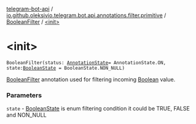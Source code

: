 [telegram-bot-api](../../index.md) / [io.github.oleksivio.telegram.bot.api.annotations.filter.primitive](../index.md) / [BooleanFilter](index.md) / [&lt;init&gt;](./-init-.md)

# &lt;init&gt;

`BooleanFilter(status: `[`AnnotationState`](../../io.github.oleksivio.telegram.bot.api.model.annotation/-annotation-state/index.md)` = AnnotationState.ON, state: `[`BooleanState`](../../io.github.oleksivio.telegram.bot.api.model.annotation/-boolean-state/index.md)` = BooleanState.NON_NULL)`

[BooleanFilter](index.md) annotation used for filtering incoming
[Boolean](https://kotlinlang.org/api/latest/jvm/stdlib/kotlin/-boolean/index.html) value.

### Parameters

`state` - [BooleanState](../../io.github.oleksivio.telegram.bot.api.model.annotation/-boolean-state/index.md) is enum filtering condition
it could be TRUE, FALSE and NON_NULL